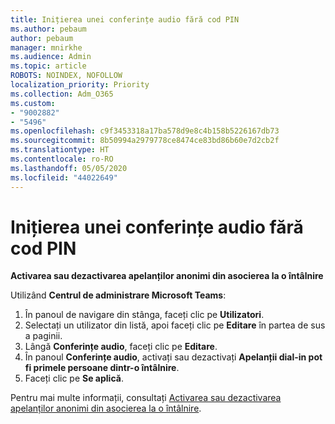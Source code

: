 ```yaml
---
title: Inițierea unei conferințe audio fără cod PIN
ms.author: pebaum
author: pebaum
manager: mnirkhe
ms.audience: Admin
ms.topic: article
ROBOTS: NOINDEX, NOFOLLOW
localization_priority: Priority
ms.collection: Adm_O365
ms.custom:
- "9002882"
- "5496"
ms.openlocfilehash: c9f3453318a17ba578d9e8c4b158b5226167db73
ms.sourcegitcommit: 8b50994a2979778ce8474ce83bd86b60e7d2cb2f
ms.translationtype: HT
ms.contentlocale: ro-RO
ms.lasthandoff: 05/05/2020
ms.locfileid: "44022649"
---
```

# <a name="start-an-audio-conference-without-a-pin"></a>Inițierea unei conferințe audio fără cod PIN

**Activarea sau dezactivarea apelanților anonimi din asocierea la o întâlnire**

Utilizând **Centrul de administrare Microsoft Teams**:

1. În panoul de navigare din stânga, faceți clic pe **Utilizatori**.
2. Selectați un utilizator din listă, apoi faceți clic pe **Editare** în partea de sus a paginii.
3. Lângă **Conferințe audio**, faceți clic pe **Editare**.
4. În panoul **Conferințe audio**, activați sau dezactivați **Apelanții dial-in pot fi primele persoane dintr-o întâlnire**.
5. Faceți clic pe **Se aplică**.

Pentru mai multe informații, consultați [Activarea sau dezactivarea apelanților anonimi din asocierea la o întâlnire](https://docs.microsoft.com/microsoftteams/start-an-audio-conference-over-the-phone-without-a-pin-in-teams).
